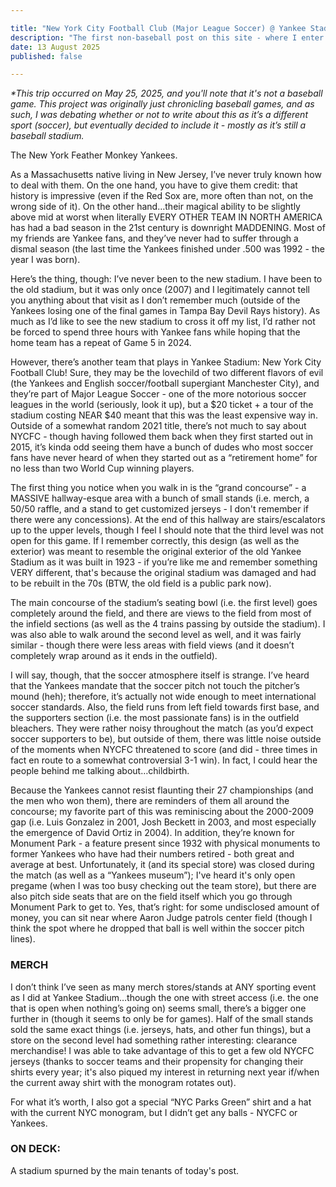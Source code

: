 ```yaml
---

title: "New York City Football Club (Major League Soccer) @ Yankee Stadium"
description: "The first non-baseball post on this site - where I enter my own personal hell"
date: 13 August 2025
published: false

---
```

*\*This trip occurred on May 25, 2025, and you'll note that it's not a baseball game. This project was originally just chronicling baseball games, and as such, I was debating whether or not to write about this as it’s a different sport (soccer), but eventually decided to include it - mostly as it’s still a baseball stadium.*

The New York Feather Monkey Yankees.

As a Massachusetts native living in New Jersey, I’ve never truly known how to deal with them. On the one hand, you have to give them credit: that history is impressive (even if the Red Sox are, more often than not, on the wrong side of it). On the other hand…their magical ability to be slightly above mid at worst when literally EVERY OTHER TEAM IN NORTH AMERICA has had a bad season in the 21st century is downright MADDENING. Most of my friends are Yankee fans, and they’ve never had to suffer through a dismal season (the last time the Yankees finished under .500 was 1992 - the year I was born).

Here’s the thing, though: I’ve never been to the new stadium. I have been to the old stadium, but it was only once (2007) and I legitimately cannot tell you anything about that visit as I don’t remember much (outside of the Yankees losing one of the final games in Tampa Bay Devil Rays history). As much as I’d like to see the new stadium to cross it off my list, I’d rather not be forced to spend three hours with Yankee fans while hoping that the home team has a repeat of Game 5 in 2024.

However, there’s another team that plays in Yankee Stadium: New York City Football Club! Sure, they may be the lovechild of two different flavors of evil (the Yankees and English soccer/football supergiant Manchester City), and they’re part of Major League Soccer - one of the more notorious soccer leagues in the world (seriously, look it up), but a $20 ticket + a tour of the stadium costing NEAR $40 meant that this was the least expensive way in. Outside of a somewhat random 2021 title, there’s not much to say about NYCFC - though having followed them back when they first started out in 2015, it’s kinda odd seeing them have a bunch of dudes who most soccer fans have never heard of when they started out as a “retirement home” for no less than two World Cup winning players.

The first thing you notice when you walk in is the “grand concourse” - a MASSIVE hallway-esque area with a bunch of small stands (i.e. merch, a 50/50 raffle, and a stand to get customized jerseys - I don't remember if there were any concessions). At the end of this hallway are stairs/escalators up to the upper levels, though I feel I should note that the third level was not open for this game. If I remember correctly, this design (as well as the exterior) was meant to resemble the original exterior of the old Yankee Stadium as it was built in 1923 - if you’re like me and remember something VERY different, that's because the original stadium was damaged and had to be rebuilt in the 70s (BTW, the old field is a public park now).

The main concourse of the stadium’s seating bowl (i.e. the first level) goes completely around the field, and there are views to the field from most of the infield sections (as well as the 4 trains passing by outside the stadium). I was also able to walk around the second level as well, and it was fairly similar - though there were less areas with field views (and it doesn’t completely wrap around as it ends in the outfield). 

I will say, though, that the soccer atmosphere itself is strange. I’ve heard that the Yankees mandate that the soccer pitch not touch the pitcher’s mound (heh); therefore, it’s actually not wide enough to meet international soccer standards. Also, the field runs from left field towards first base, and the supporters section (i.e. the most passionate fans) is in the outfield bleachers. They were rather noisy throughout the match (as you’d expect soccer supporters to be), but outside of them, there was little noise outside of the moments when NYCFC threatened to score (and did - three times in fact en route to a somewhat controversial 3-1 win). In fact, I could hear the people behind me talking about…childbirth.

Because the Yankees cannot resist flaunting their 27 championships (and the men who won them), there are reminders of them all around the concourse; my favorite part of this was reminiscing about the 2000-2009 gap (i.e. Luis Gonzalez in 2001, Josh Beckett in 2003, and most especially the emergence of David Ortiz in 2004). In addition, they’re known for Monument Park - a feature present since 1932 with physical monuments to former Yankees who have had their numbers retired - both great and average at best. Unfortunately, it (and its special store) was closed during the match (as well as a “Yankees museum”); I've heard it's only open pregame (when I was too busy checking out the team store), but there are also pitch side seats that are on the field itself which you go through Monument Park to get to. Yes, that’s right: for some undisclosed amount of money, you can sit near where Aaron Judge patrols center field (though I think the spot where he dropped that ball is well within the soccer pitch lines).

### MERCH

I don’t think I’ve seen as many merch stores/stands at ANY sporting event as I did at Yankee Stadium…though the one with street access (i.e. the one that is open when nothing’s going on) seems small, there’s a bigger one further in (though it seems to only be for games). Half of the small stands sold the same exact things (i.e. jerseys, hats, and other fun things), but a store on the second level had something rather interesting: clearance merchandise! I was able to take advantage of this to get a few old NYCFC jerseys (thanks to soccer teams and their propensity for changing their shirts every year; it's also piqued my interest in returning next year if/when the current away shirt with the monogram rotates out).

For what it’s worth, I also got a special “NYC Parks Green” shirt and a hat with the current NYC monogram, but I didn’t get any balls - NYCFC or Yankees.

### ON DECK:
A stadium spurned by the main tenants of today's post.